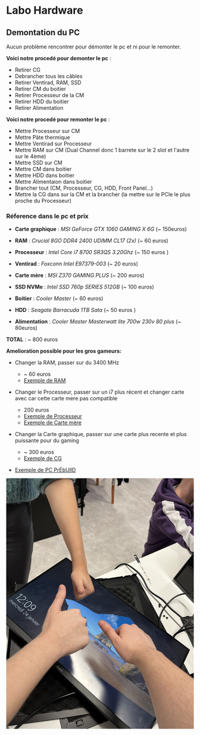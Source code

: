 # Labo Hardware 
## Demontation du PC 
Aucun problème rencontrer pour démonter le pc et ni pour le remonter.  

**Voici notre procedé pour demonter le pc** :
- Retirer CG
- Debrancher tous les câbles
- Retirer Ventirad, RAM, SSD
- Retirer CM du boitier 
- Retirer Processeur de la CM
- Retirer HDD du boitier 
- Retirer Alimentation 

**Voici notre procedé pour remonter le pc** :

- Mettre Processeur sur CM
- Mettre Pâte thermique
- Mettre Ventirad sur Processeur 
- Mettre RAM sur CM (Dual Channel donc 1 barrete sur le 2 slot et l'autre sur le 4ème)
- Mettre SSD sur CM
- Mettre CM dans boitier 
- Mettre HDD dans boitier 
- Mettre Alimentaion dans boitier 
- Brancher tout (CM, Processeur, CG, HDD, Front Panel...)
- Mettre la CG dans sur la CM et la brancher (la mettre sur le PCIe le plus proche du Processeur)

### Réference dans le pc et prix 

- **Carte graphique** : *MSI GeForce GTX 1060 GAMING X 6G* (~ 150euros)

- **RAM** : *Crucial 8GO DDR4 2400 UDIMM CL17 (2x)* (~ 60 euros)
- **Processeur** : *Intel Core i7 8700 SR3QS 3.20Ghz* (~ 150 euros )
- **Ventirad** : *Foxconn Intel E97379-003* (~ 20 euros) 
- **Carte mère** : *MSI Z370 GAMING PLUS* (~ 200 euros)
- **SSD NVMe** : *Intel SSD 760p SERIES 512GB* (~ 100 euros)
- **Boitier** : *Cooler Master* (~ 60 euros)
- **HDD** : *Seagate Barracuda 1TB Sata* (~ 50 euros )
- **Alimentation** : *Cooler Master Masterwatt lite 700w 230v 80 plus* (~ 80euros)

**TOTAL** : ~ 800 euros 

**Amelioration possible pour les gros gameurs:**

- Changer la RAM, passer sur du 3400 MHz
    - ~ 60 euros 
    - [Exemple de RAM](https://www.amazon.fr/Corsair-Vengeance-RGB-PRO-Enthousiaste/dp/B07D1XCKWW/ref=asc_df_B07D1XCKWW/?tag=googshopfr-21&linkCode=df0&hvadid=228090165499&hvpos=&hvnetw=g&hvrand=9072037523508866536&hvpone=&hvptwo=&hvqmt=&hvdev=c&hvdvcmdl=&hvlocint=&hvlocphy=9055289&hvtargid=pla-491049071721&psc=1&mcid=69bfb60e85cb3b00a77f3977d4625d5)

- Changer le Processeur, passer sur un i7 plus récent et changer carte avec car cette carte mere pas compatible 
    -  200 euros 
    - [Exemple de Processeur](https://www.amazon.fr/Intel-BX8071513400F-CPU-Core-i5-13400F/dp/B0BN61LYFB/ref=asc_df_B0BN61LYFB/?tag=googshopfr-21&linkCode=df0&hvadid=603516700034&hvpos=&hvnetw=g&hvrand=16229996171638489355&hvpone=&hvptwo=&hvqmt=&hvdev=c&hvdvcmdl=&hvlocint=&hvlocphy=9055289&hvtargid=pla-1943055647715&psc=1&mcid=993e3d784d6037eba40db840671981ae)
    - [Exemple de Carte mère](https://www.amazon.fr/GIGABYTE-B760-Gaming-DDR4-Intel/dp/B0BPYTR6J5/ref=asc_df_B0BPYTR6J5/?tag=googshopfr-21&linkCode=df0&hvadid=603204377992&hvpos=&hvnetw=g&hvrand=17286763016013159448&hvpone=&hvptwo=&hvqmt=&hvdev=c&hvdvcmdl=&hvlocint=&hvlocphy=9055289&hvtargid=pla-1950045639772&psc=1&mcid=1c243b48c45e307fa9b00382ad7511b5)

- Changer la Carte graphique, passer sur une carte plus recente et plus puissante pour du gaming 
    - ~ 300 euros
    - [Exemple de CG ](https://www.pccomponentes.fr/zotac-gaming-geforce-rtx-3060-twin-edge-lhr-12-go-gddr6?gclid=Cj0KCQiAh8OtBhCQARIsAIkWb6-vHujZNHNjgyvP7dlB0SmuRmy_URdP99jnzLPze_AAU3ZKUGBqnwkaAsOMEALw_wcB)


- [Exemple de PC PrÉbUIlD](https://9.999999999999999999999999999999999999999999999999999999.ovh/)

![imageux](/IMG_6035.jpg)
